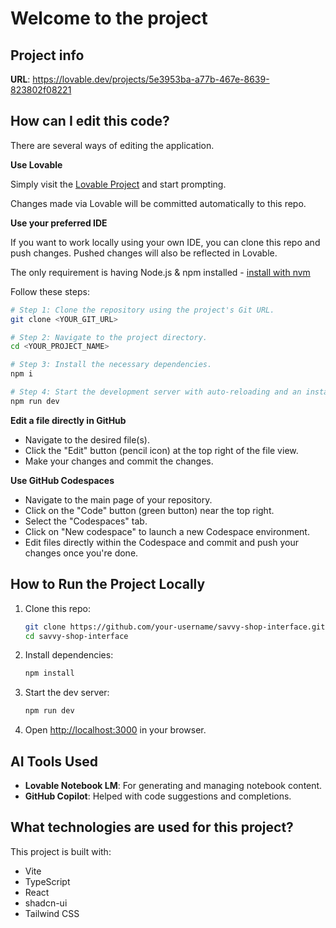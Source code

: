 # Welcome to the project

## Project info

**URL**: https://lovable.dev/projects/5e3953ba-a77b-467e-8639-823802f08221

## How can I edit this code?

There are several ways of editing the application.

**Use Lovable**

Simply visit the [Lovable Project](https://lovable.dev/projects/5e3953ba-a77b-467e-8639-823802f08221) and start prompting.

Changes made via Lovable will be committed automatically to this repo.

**Use your preferred IDE**

If you want to work locally using your own IDE, you can clone this repo and push changes. Pushed changes will also be reflected in Lovable.

The only requirement is having Node.js & npm installed - [install with nvm](https://github.com/nvm-sh/nvm#installing-and-updating)

Follow these steps:

```sh
# Step 1: Clone the repository using the project's Git URL.
git clone <YOUR_GIT_URL>

# Step 2: Navigate to the project directory.
cd <YOUR_PROJECT_NAME>

# Step 3: Install the necessary dependencies.
npm i

# Step 4: Start the development server with auto-reloading and an instant preview.
npm run dev
```

**Edit a file directly in GitHub**

- Navigate to the desired file(s).
- Click the "Edit" button (pencil icon) at the top right of the file view.
- Make your changes and commit the changes.

**Use GitHub Codespaces**

- Navigate to the main page of your repository.
- Click on the "Code" button (green button) near the top right.
- Select the "Codespaces" tab.
- Click on "New codespace" to launch a new Codespace environment.
- Edit files directly within the Codespace and commit and push your changes once you're done.

## How to Run the Project Locally

1. Clone this repo:

   ```bash
   git clone https://github.com/your-username/savvy-shop-interface.git
   cd savvy-shop-interface
   ```

2. Install dependencies:

   ```bash
   npm install
   ```

3. Start the dev server:

   ```bash
   npm run dev
   ```

4. Open [http://localhost:3000](http://localhost:3000) in your browser.

## AI Tools Used

- **Lovable Notebook LM**: For generating and managing notebook content.
- **GitHub Copilot**: Helped with code suggestions and completions.

## What technologies are used for this project?

This project is built with:

- Vite
- TypeScript
- React
- shadcn-ui
- Tailwind CSS

